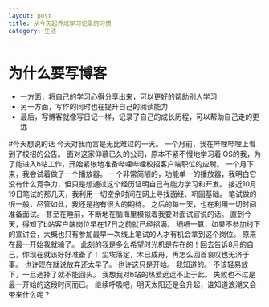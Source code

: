 ```yaml
---
layout: post
title: 从今天起养成学习记录的习惯
category: 生活
---
```

# 为什么要写博客
+ 一方面，将自己的学习心得分享出来，可以更好的帮助别人学习
+ 另一方面，写作的同时也在提升自己的阅读能力
+ 最后，写博客就像写日记一样，记录了自己的成长历程，可以帮助自己走的更远

#今天想说的话
今天对我而言是无比难过的一天。
一个月前，我在哔哩哔哩上看到了校招的公告。
面对这家仰慕已久的公司，原本不紧不慢地学习着iOS的我，为了能进入b站工作，开始紧张地准备哔哩哔哩校招客户端职位的应聘。
一个月下来，我尝试着做了一个播放器。
一个非常简陋的，功能单一的播放器，我明白它没有什么竞争力，但只是想通过这个经历证明自己有能力学习和开发。
接近10月19日笔试的那几天，我利用一切空余时间在网上寻找面经、巩固基础。
笔试做的很一般，尽管如此，我还是抱有很大的期待。
之后的每一天，也在利用一切时间准备面试。
甚至在睡前，不断地在脑海里模拟着我要对面试官说的话。
直到今天，得知了b站客户端岗位早在17日之前就已经招满。
细细一算，如果不参加线下的宣讲会，大概也只有参加最早一次线上笔试的人才有机会拿到这个岗位。
原来在最一开始我就输了。
此刻的我是多么希望时光机是存在的！回去告诉8月的自己，你现在就该好好准备了！
尘埃落定，木已成舟，再怎么回首哀叹也无济于事。
也许现在就说放弃还太早了。
也许这只是开始。
我知道的。
不该轻易放下，一旦选择了就不能回头。
我想我对b站的热爱远远不止于此。
失败也不过是最一开始的这段时间而已。
继续呼吸吧，明天太阳还是会升起，谁知道浪潮又会带来什么呢？


